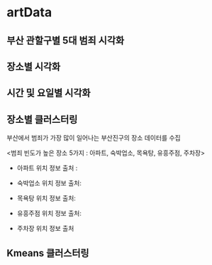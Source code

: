 # artData

## 부산 관할구별 5대 범죄 시각화

## 장소별 시각화

## 시간 및 요일별 시각화

## 장소별 클러스터링

부산에서 범죄가 가장 많이 일어나는 부산진구의 장소 데이터를 수집

<범죄 빈도가 높은 장소 5가지 : 아파트, 숙박업소, 목욕탕, 유흥주점, 주차장>

- 아파트 위치 정보 출처 : 
  
- 숙박업소 위치 정보 출처:
  
- 목욕탕 위치 정보 출처:
  
- 유흥주점 위치 정보 출처:
  
- 주차장 위치 정보 출처

## Kmeans 클러스터링

